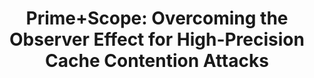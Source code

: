 ---
title: "Prime+Scope: Overcoming the Observer Effect for High-Precision Cache Contention Attacks"
collection: publications
paperurl: '/files/pdf/PrimeScope.pdf'
github: 'https://github.com/KULeuven-COSIC/PRIME-SCOPE'
video: 'https://www.youtube.com/watch?v=tuPYkGxbDfc'
venue: "CCS '21"
#ar: '(acceptance rate: %)'
citation: '<b>Antoon Purnal</b>, Furkan Turan, Ingrid Verbauwhede'
---